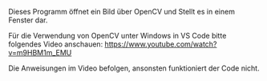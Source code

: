 Dieses Programm öffnet ein Bild über OpenCV und Stellt es in einem Fenster dar.

Für die Verwendung von OpenCV unter Windows in VS Code bitte folgendes Video anschauen: https://www.youtube.com/watch?v=m9HBM1m_EMU

Die Anweisungen im Video befolgen, ansonsten funktioniert der Code nicht. 
